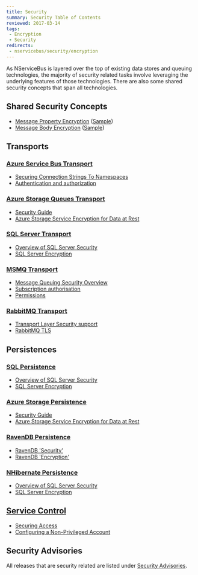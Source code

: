 ```yaml
---
title: Security
summary: Security Table of Contents
reviewed: 2017-03-14
tags:
 - Encryption
 - Security
redirects:
 - nservicebus/security/encryption
---
```


As NServiceBus is layered over the top of existing data stores and queuing technologies, the majority of security related tasks involve leveraging the underlying features of those technologies. There are also some shared security concepts that span all technologies.


## Shared Security Concepts

 * [Message Property Encryption](/nservicebus/security/property-encryption.md) ([Sample](/samples/encryption/basic-encryption/))
 * [Message Body Encryption](/nservicebus/security/body-encryption.md) ([Sample](/samples/encryption/message-body-encryption/))


## Transports


### [Azure Service Bus Transport](/nservicebus/azure-service-bus/)

 * [Securing Connection Strings To Namespaces](/nservicebus/azure-service-bus/securing-connection-strings.md)
 * [Authentication and authorization](https://docs.microsoft.com/en-us/azure/service-bus-messaging/service-bus-authentication-and-authorization)


### [Azure Storage Queues Transport](/nservicebus/azure-storage-queues/)

 * [Security Guide](https://docs.microsoft.com/en-us/azure/storage/storage-security-guide)
 * [Azure Storage Service Encryption for Data at Rest](https://docs.microsoft.com/en-us/azure/storage/storage-service-encryption)


### [SQL Server Transport](/nservicebus/sqlserver/)

 * [Overview of SQL Server Security](https://msdn.microsoft.com/en-us/library/bb669078.asp)
 * [SQL Server Encryption](https://docs.microsoft.com/en-us/sql/relational-databases/security/encryption/sql-server-encryption)


### [MSMQ Transport](/nservicebus/msmq/)

 * [Message Queuing Security Overview](https://technet.microsoft.com/en-us/library/cc771268.aspx)
 * [Subscription authorisation](/nservicebus/msmq/subscription-authorisation.md)
 * [Permissions](/nservicebus/msmq/#permissions)


### [RabbitMQ Transport](/nservicebus/rabbitmq/)

 * [Transport Layer Security support](/nservicebus/rabbitmq/connection-settings.md#transport-layer-security-support)
 * [RabbitMQ TLS](http://www.rabbitmq.com/ssl.html)


## Persistences


### [SQL Persistence](/nservicebus/sql-persistence/)

 * [Overview of SQL Server Security](https://msdn.microsoft.com/en-us/library/bb669078.aspx)
 * [SQL Server Encryption](https://docs.microsoft.com/en-us/sql/relational-databases/security/encryption/sql-server-encryption)


### [Azure Storage Persistence](/nservicebus/azure-storage-persistence/)

 * [Security Guide](https://docs.microsoft.com/en-us/azure/storage/storage-security-guide)
 * [Azure Storage Service Encryption for Data at Rest](https://docs.microsoft.com/en-us/azure/storage/storage-service-encryption)


### [RavenDB Persistence](/nservicebus/ravendb/)

 * [RavenDB 'Security'](https://ravendb.net/docs/search/latest/csharp?searchTerm=security)
 * [RavenDB 'Encryption'](https://ravendb.net/docs/search/latest/csharp?searchTerm=encryption)


### [NHibernate Persistence](/nservicebus/nhibernate/)

 * [Overview of SQL Server Security](https://msdn.microsoft.com/en-us/library/bb669078.aspx)
 * [SQL Server Encryption](https://docs.microsoft.com/en-us/sql/relational-databases/security/encryption/sql-server-encryption)


## [Service Control](/servicecontrol/)

 * [Securing Access](/servicecontrol/securing-servicecontrol.md)
 * [Configuring a Non-Privileged Account](/servicecontrol/configure-non-privileged-service-account.md)


## Security Advisories

All releases that are security related are listed under [Security Advisories](/security-advisories/).

